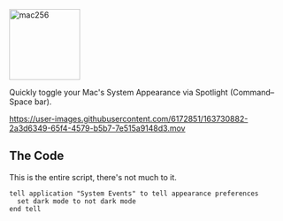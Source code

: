 <img width="128" alt="mac256" src="https://user-images.githubusercontent.com/6172851/163730908-27ac88df-59d3-48fb-b54b-8926e70b0d79.png"> 

Quickly toggle your Mac's System Appearance via Spotlight (Command–Space bar).

https://user-images.githubusercontent.com/6172851/163730882-2a3d6349-65f4-4579-b5b7-7e515a9148d3.mov

## The Code

This is the entire script, there's not much to it.

```AppleScript
tell application "System Events" to tell appearance preferences
  set dark mode to not dark mode
end tell
```
